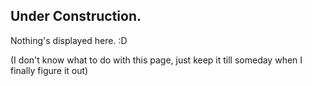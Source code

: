 
## Under Construction. 

Nothing's displayed here. :D

(I don't know what to do with this page, just keep it till someday when I finally figure it out)
